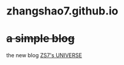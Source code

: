 # zhangshao7.github.io
~~a simple blog~~
======
the new blog
[ZS7's UNIVERSE](http://zhangs7.gitee.io/blog)
